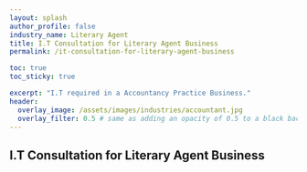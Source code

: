 ```yaml
---
layout: splash 
author_profile: false 
industry_name: Literary Agent
title: I.T Consultation for Literary Agent Business
permalink: /it-consultation-for-literary-agent-business

toc: true
toc_sticky: true

excerpt: "I.T required in a Accountancy Practice Business."
header:
  overlay_image: /assets/images/industries/accountant.jpg
  overlay_filter: 0.5 # same as adding an opacity of 0.5 to a black background
---
```


## I.T Consultation for Literary Agent Business